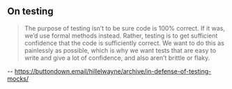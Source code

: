 ## On testing

> The purpose of testing isn’t to be sure code is 100% correct. If it was, we’d use formal methods instead. Rather,
> testing is to get sufficient confidence that the code is sufficiently correct. We want to do this as painlessly as
> possible, which is why we want tests that are easy to write and give a lot of confidence, and also aren’t brittle or
> flaky.

-- <https://buttondown.email/hillelwayne/archive/in-defense-of-testing-mocks/>

